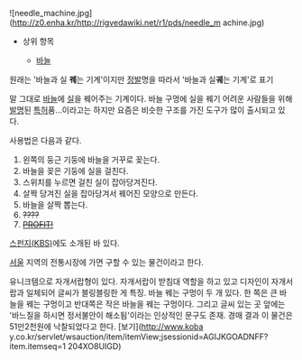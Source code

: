 ![needle_machine.jpg](http://z0.enha.kr/http://rigvedawiki.net/r1/pds/needle_m
achine.jpg)

  * 상위 항목  

    * [바늘](%EB%B0%94%EB%8A%98.md)  

원래는 '바늘과 실 **꿰**는 기계'이지만 [정발](%EC%A0%95%EB%B0%9C.md)명을 따라서 '바늘과 실**궤**는
기계'로 표기

말 그대로 [바늘](%EB%B0%94%EB%8A%98.md)에 [실](%EC%8B%A4.md)을 꿰어주는 기계이다. 바늘 구멍에
실을 꿰기 어려운 사람들을 위해 [발명](%EB%B0%9C%EB%AA%85.md)된
[특허](%ED%8A%B9%ED%97%88.md)품...이라고는 하지만 요즘은 비슷한 구조를 가진 도구가 많이 출시되고 있다.

사용법은 다음과 같다.  

  1. 왼쪽의 둥근 기둥에 바늘을 거꾸로 꽂는다.
  2. 바늘을 꽂은 기둥에 실을 걸친다.
  3. 스위치를 누르면 걸친 실이 잡아당겨진다.
  4. 살짝 당겨진 실을 잡아당겨서 꿰어진 모양으로 만든다.
  5. 바늘을 살짝 뽑는다.
  6. <del>????</del>
  7. <del>[PROFIT!](PROFIT%21.md)</del>  

[스펀지(KBS)](%EC%8A%A4%ED%8E%80%EC%A7%80%28KBS%29.md)에도 소개된 바 있다.

[서울](%EC%84%9C%EC%9A%B8.md) 지역의 전통시장에 가면 구할 수 있는 물건이라고 한다.

유니크템으로 자개서랍형이 있다. 자개서랍이 받침대 역할을 하고 있고 디자인이 자개서랍과 일체되어 글씨가 블링블링한 게 특징. 바늘 꿰는
구멍이 두 개 있다. 한 쪽은 큰 바늘을 꿰는 구멍이고 반대쪽은 작은 바늘을 꿰는 구멍이다. 그리고 글씨 있는 곳 앞에는 '바느질을 하시면
정서불안이 해소됨'이라는 인상적인 문구도 존재. 경매 결과 이 물건은 51만2천원에 낙찰되었다고 한다. [보기](http://www.koba
y.co.kr/servlet/wsauction/item/itemView;jsessionid=AGIJKGOADNFF?item.itemseq=1
204XO8UIGD)

